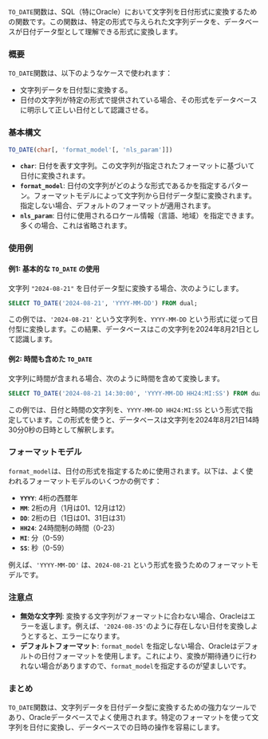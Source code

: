 `TO_DATE`関数は、SQL（特にOracle）において文字列を日付形式に変換するための関数です。この関数は、特定の形式で与えられた文字列データを、データベースが日付データ型として理解できる形式に変換します。

### 概要
`TO_DATE`関数は、以下のようなケースで使われます：

- 文字列データを日付型に変換する。
- 日付の文字列が特定の形式で提供されている場合、その形式をデータベースに明示して正しい日付として認識させる。

### 基本構文
```sql
TO_DATE(char[, 'format_model'[, 'nls_param']])
```

- **`char`**: 日付を表す文字列。この文字列が指定されたフォーマットに基づいて日付に変換されます。
- **`format_model`**: 日付の文字列がどのような形式であるかを指定するパターン。フォーマットモデルによって文字列から日付データ型に変換されます。指定しない場合、デフォルトのフォーマットが適用されます。
- **`nls_param`**: 日付に使用されるロケール情報（言語、地域）を指定できます。多くの場合、これは省略されます。

### 使用例
#### 例1: 基本的な `TO_DATE` の使用
文字列 `"2024-08-21"` を日付データ型に変換する場合、次のようにします。
```sql
SELECT TO_DATE('2024-08-21', 'YYYY-MM-DD') FROM dual;
```
この例では、`'2024-08-21'` という文字列を、`YYYY-MM-DD` という形式に従って日付型に変換します。この結果、データベースはこの文字列を2024年8月21日として認識します。

#### 例2: 時間も含めた `TO_DATE`
文字列に時間が含まれる場合、次のように時間を含めて変換します。
```sql
SELECT TO_DATE('2024-08-21 14:30:00', 'YYYY-MM-DD HH24:MI:SS') FROM dual;
```
この例では、日付と時間の文字列を、`YYYY-MM-DD HH24:MI:SS` という形式で指定しています。この形式を使うと、データベースは文字列を2024年8月21日14時30分0秒の日時として解釈します。

### フォーマットモデル
`format_model`は、日付の形式を指定するために使用されます。以下は、よく使われるフォーマットモデルのいくつかの例です：

- **`YYYY`**: 4桁の西暦年
- **`MM`**: 2桁の月（1月は01、12月は12）
- **`DD`**: 2桁の日（1日は01、31日は31）
- **`HH24`**: 24時間制の時間（0-23）
- **`MI`**: 分（0-59）
- **`SS`**: 秒（0-59）

例えば、`'YYYY-MM-DD'` は、`2024-08-21` という形式を扱うためのフォーマットモデルです。

### 注意点
- **無効な文字列**: 変換する文字列がフォーマットに合わない場合、Oracleはエラーを返します。例えば、`'2024-08-35'`のように存在しない日付を変換しようとすると、エラーになります。
- **デフォルトフォーマット**: `format_model` を指定しない場合、Oracleはデフォルトの日付フォーマットを使用します。これにより、変換が期待通りに行われない場合がありますので、`format_model`を指定するのが望ましいです。

### まとめ
`TO_DATE`関数は、文字列データを日付データ型に変換するための強力なツールであり、Oracleデータベースでよく使用されます。特定のフォーマットを使って文字列を日付に変換し、データベースでの日時の操作を容易にします。
